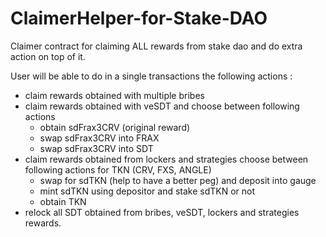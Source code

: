 # ClaimerHelper-for-Stake-DAO
Claimer contract for claiming ALL rewards from stake dao and do extra action on top of it.

User will be able to do in a single transactions the following actions : 
- claim rewards obtained with multiple bribes 
- claim rewards obtained with veSDT and choose between following actions
    - obtain sdFrax3CRV (original reward)
    - swap sdFrax3CRV into FRAX 
    - swap sdFrax3CRV into SDT 
- claim rewards obtained from lockers and strategies choose between following actions for TKN (CRV, FXS, ANGLE)
    - swap for sdTKN (help to have a better peg) and deposit into gauge
    - mint sdTKN using depositor and stake sdTKN or not
    - obtain TKN 
- relock all SDT obtained from bribes, veSDT, lockers and strategies rewards.  
